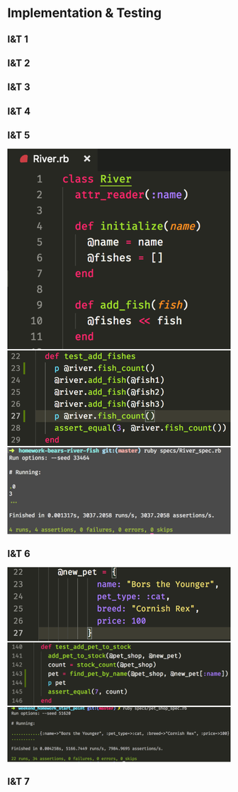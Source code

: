 # Implementation & Testing

## I&T 1

## I&T 2

## I&T 3

## I&T 4

## I&T 5
![](it/IT5a.PNG)
![](it/IT5b.PNG)
![](it/IT5c.PNG)

## I&T 6
![](it/IT6a.PNG)
![](it/IT6b.PNG)
![](it/IT6c.PNG)

## I&T 7